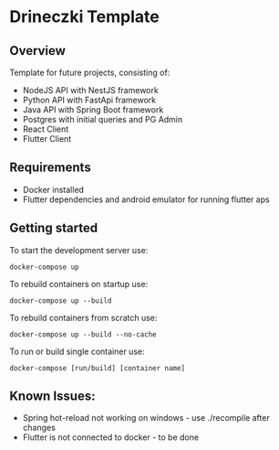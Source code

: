 # Drineczki Template

## Overview

Template for future projects, consisting of:

- NodeJS API with NestJS framework
- Python API with FastApi framework
- Java API with Spring Boot framework
- Postgres with initial queries and PG Admin
- React Client
- Flutter Client

## Requirements

- Docker installed
- Flutter dependencies and android emulator for running flutter aps

## Getting started

To start the development server use:

```
docker-compose up
```

To rebuild containers on startup use:

```
docker-compose up --build
```

To rebuild containers from scratch use:

```
docker-compose up --build --no-cache
```

To run or build single container use:

```
docker-compose [run/build] [container name]
```

## Known Issues:

- Spring hot-reload not working on windows - use ./recompile after changes
- Flutter is not connected to docker - to be done
